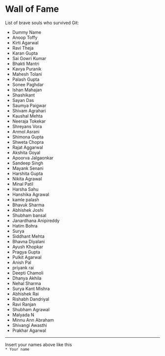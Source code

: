 # Wall of Fame


List of brave souls who survived Git:
* Dummy Name
* Anoop Toffy
* Kirti Agarwal
* Ravi Theja
* Karan Gupta
* Sai Gowri Kumar
* Bhakti Mantri
* Kavya Puranik
* Mahesh Tolani
* Palash Gupta
* Sonee Paghdar
* Ishan Mahajan
* Shashikant
* Sayan Das
* Saumya Paigwar
* Shivam Agrahari 
* Kaushal Mehta
* Neeraja Tokekar
* Shreyans Vora
* Anmol Asrani
* Shimona Gupta
* Shweta Chopra
* Rajat Aggarwal
* Akshita Goyal
* Apoorva Jalgaonkar
* Sandeep Singh
* Mayank Senani
* Harshita Gupta
* Nikita Agrawal
* Minal Patil
* Harsha Sahu
* Hanshika Agrawal
* kamle palash
* Bhavuk Sharma
* Abhishek Joshi
* Shubham bansal 
* Janardhana Anipireddy
* Hatim Bohra
* Surya
* Siddhant Mehta
* Bhavna Diyalani
* Ayush Khopkar
* Pragya Gupta
* Pulkit Agarwal
* Anish Pal
* priyank rai 
* Deepti Chamoli
* Dhanya Akhila
* Nehal Sharma
* Surya Kant Mishra
* Abhishek Rai
* Rishabh Dandriyal
* Ravi Ranjan
* Shubham Agrawal
* Malyada N
* Minnu Ann Abraham
* Shivangi Awasthi
* Prakhar Agarwal

---
Insert your names above like this\
`* Your name`
